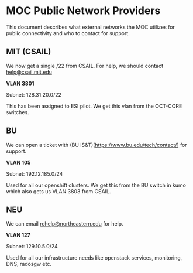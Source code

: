 # MOC Public Network Providers

This document describes what external networks the MOC utilizes for public
connectivity and who to contact for support.

## MIT (CSAIL)

We now get a single /22 from CSAIL. For help, we should contact help@csail.mit.edu

**VLAN 3801**

Subnet: 128.31.20.0/22

This has been assigned to ESI pilot. We get this vlan from the OCT-CORE switches.

## BU

We can open a ticket with (BU IS&T)[https://www.bu.edu/tech/contact/] for support.

**VLAN 105**

Subnet: 192.12.185.0/24

Used for all our openshift clusters. We get this from the BU switch in kumo
which also gets us VLAN 3803 from CSAIL.

## NEU

We can email rchelp@northeastern.edu for help.

**VLAN 127**

Subnet: 129.10.5.0/24

Used for all our infrastructure needs like openstack services, monitoring, DNS,
radosgw etc.
